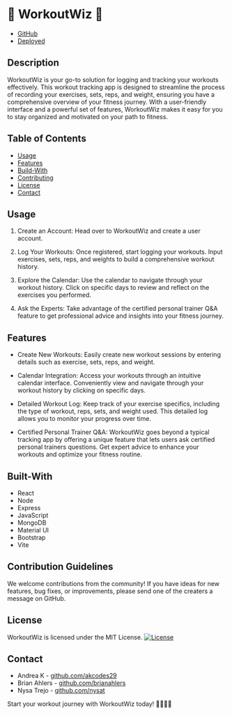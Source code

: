 # 💪 WorkoutWiz 💪

* [GitHub](https://github.com/brianahlers/workoutwiz)
* [Deployed](https://workoutwiz-f5a608d8a6a9.herokuapp.com/)


## Description

WorkoutWiz is your go-to solution for logging and tracking your workouts effectively. This workout tracking app is designed to streamline the process of recording your exercises, sets, reps, and weight, ensuring you have a comprehensive overview of your fitness journey. With a user-friendly interface and a powerful set of features, WorkoutWiz makes it easy for you to stay organized and motivated on your path to fitness.

## Table of Contents

- [Usage](#usage)
- [Features](#features)
- [Build-With](#built-with)
- [Contributing](#contributing)
- [License](#license)
- [Contact](#contact)


## Usage

1) Create an Account: Head over to WorkoutWiz and create a user account.

2) Log Your Workouts: Once registered, start logging your workouts. Input exercises, sets, reps, and weights to build a comprehensive workout history.

3) Explore the Calendar: Use the calendar to navigate through your workout history. Click on specific days to review and reflect on the exercises you performed.

4) Ask the Experts: Take advantage of the certified personal trainer Q&A feature to get professional advice and insights into your fitness journey.

## Features

* Create New Workouts: Easily create new workout sessions by entering details such as exercise, sets, reps, and weight.

* Calendar Integration: Access your workouts through an intuitive calendar interface. Conveniently view and navigate through your workout history by clicking on specific days.

* Detailed Workout Log: Keep track of your exercise specifics, including the type of workout, reps, sets, and weight used. This detailed log allows you to monitor your progress over time.

* Certified Personal Trainer Q&A: WorkoutWiz goes beyond a typical tracking app by offering a unique feature that lets users ask certified personal trainers questions. Get expert advice to enhance your workouts and optimize your fitness routine.

## Built-With

* React
* Node
* Express
* JavaScript
* MongoDB
* Material UI
* Bootstrap
* Vite

## Contribution Guidelines

We welcome contributions from the community! If you have ideas for new features, bug fixes, or improvements, please send one of the creaters a message on GitHub. 


## License

WorkoutWiz is licensed under the MIT License.
[![License](https://img.shields.io/badge/license-MIT-blue.svg)](LICENSE)

## Contact

- Andrea K - [github.com/akcodes29](https://www.github.com/akcodes29)
- Brian Ahlers - [github.com/brianahlers](https://www.github.com/brianahlers)
- Nysa Trejo - [github.com/nysat](https://www.github.com/nysat)


Start your workout journey with WorkoutWiz today! 💪🏋️‍♀️🚀

